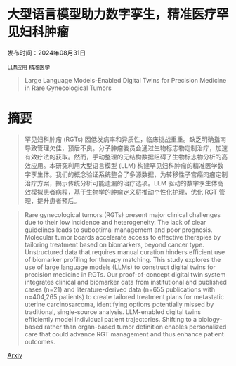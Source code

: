 # 大型语言模型助力数字孪生，精准医疗罕见妇科肿瘤

发布时间：2024年08月31日

`LLM应用` `精准医学`

> Large Language Models-Enabled Digital Twins for Precision Medicine in Rare Gynecological Tumors

# 摘要

> 罕见妇科肿瘤 (RGTs) 因低发病率和异质性，临床挑战重重。缺乏明确指南导致管理欠佳，预后不良。分子肿瘤委员会通过生物标志物定制治疗，加速有效疗法的获取。然而，手动整理的无结构数据阻碍了生物标志物分析的高效应用。本研究利用大型语言模型 (LLM) 构建罕见妇科肿瘤的精准医学数字孪生体。我们的概念验证系统整合了多源数据，为转移性子宫癌肉瘤定制治疗方案，揭示传统分析可能遗漏的治疗选项。LLM 驱动的数字孪生体高效模拟患者病程，基于生物学的肿瘤定义将推动个性化护理，优化 RGT 管理，提升患者预后。

> Rare gynecological tumors (RGTs) present major clinical challenges due to their low incidence and heterogeneity. The lack of clear guidelines leads to suboptimal management and poor prognosis. Molecular tumor boards accelerate access to effective therapies by tailoring treatment based on biomarkers, beyond cancer type. Unstructured data that requires manual curation hinders efficient use of biomarker profiling for therapy matching. This study explores the use of large language models (LLMs) to construct digital twins for precision medicine in RGTs.
  Our proof-of-concept digital twin system integrates clinical and biomarker data from institutional and published cases (n=21) and literature-derived data (n=655 publications with n=404,265 patients) to create tailored treatment plans for metastatic uterine carcinosarcoma, identifying options potentially missed by traditional, single-source analysis. LLM-enabled digital twins efficiently model individual patient trajectories. Shifting to a biology-based rather than organ-based tumor definition enables personalized care that could advance RGT management and thus enhance patient outcomes.

[Arxiv](https://arxiv.org/abs/2409.00544)